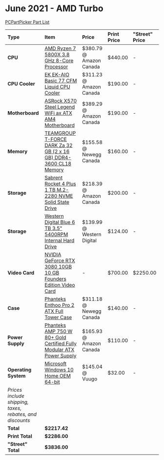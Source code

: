 # June 2021 - AMD Turbo

[PCPartPicker Part List](https://ca.pcpartpicker.com/list/bjfn9r)

| Type                                                     | Item                                                                                                                                                                                                   | Price                     | Print Price | "Street" Price |
| :------------------------------------------------------- | :----------------------------------------------------------------------------------------------------------------------------------------------------------------------------------------------------- | :------------------------ | :---------- | :------------- |
| **CPU**                                                  | [AMD Ryzen 7 5800X 3.8 GHz 8-Core Processor](https://ca.pcpartpicker.com/product/qtvqqs/amd-ryzen-7-5800x-38-ghz-8-core-processor-100-100000063wof)                                                    | $380.79 @ Amazon Canada   | $440.00     | -              |
| **CPU Cooler**                                           | [EK EK-AIO Basic 77 CFM Liquid CPU Cooler](https://ca.pcpartpicker.com/product/znH7YJ/ek-ek-aio-basic-360-77-cfm-liquid-cpu-cooler-ek-aio-basic-360)                                                   | $311.23 @ Amazon Canada   | $190.00     | -              |
| **Motherboard**                                          | [ASRock X570 Steel Legend WiFi ax ATX AM4 Motherboard](https://ca.pcpartpicker.com/product/QVn8TW/asrock-x570-steel-legend-wifi-ax-atx-am4-motherboard-x570-steel-legend-wifi-ax)                      | $389.29 @ Amazon Canada   | $190.00     | -              |
| **Memory**                                               | [TEAMGROUP T-FORCE DARK Za 32 GB (2 x 16 GB) DDR4-3600 CL18 Memory](https://ca.pcpartpicker.com/product/sfxbt6/teamgroup-t-force-dark-za-32-gb-2-x-16-gb-ddr4-3600-cl18-memory-tdzad432g3600hc18jdc01) | $155.58 @ Newegg Canada   | $160.00     | -              |
| **Storage**                                              | [Sabrent Rocket 4 Plus 1 TB M.2-2280 NVME Solid State Drive](https://ca.pcpartpicker.com/product/dpyqqs/sabrent-rocket-4-plus-1-tb-m2-2280-nvme-solid-state-drive-sb-rkt4p-1tb)                        | $218.39 @ Amazon Canada   | $200.00     | -              |
| **Storage**                                              | [Western Digital Blue 6 TB 3.5" 5400RPM Internal Hard Drive](https://ca.pcpartpicker.com/product/Z2HRsY/western-digital-blue-6-tb-35-5400rpm-internal-hard-drive-wd60ezaz)                             | $139.99 @ Western Digital | $124.00     | -              |
| **Video Card**                                           | [NVIDIA GeForce RTX 3080 10GB 10 GB Founders Edition Video Card](https://ca.pcpartpicker.com/product/RnDkcf/nvidia-geforce-rtx-3080-10-gb-founders-edition-video-card-9001g1332530000)                 | -                         | $700.00     | $2250.00       |
| **Case**                                                 | [Phanteks Enthoo Pro 2 ATX Full Tower Case](https://ca.pcpartpicker.com/product/gQWBD3/phanteks-enthoo-pro-2-atx-full-tower-case-ph-es620ptg_dbk01)                                                    | $311.18 @ Newegg Canada   | $140.00     | -              |
| **Power Supply**                                         | [Phanteks AMP 750 W 80+ Gold Certified Fully Modular ATX Power Supply](https://ca.pcpartpicker.com/product/fq4BD3/phanteks-amp-750-w-80-gold-certified-fully-modular-atx-power-supply-ph-p750g_us01)   | $165.93 @ Amazon Canada   | $110.00     | -              |
| **Operating System**                                     | [Microsoft Windows 10 Home OEM 64-bit](https://ca.pcpartpicker.com/product/wtgPxr/microsoft-os-kw900140)                                                                                               | $145.04 @ Vuugo           | $32.00      | -              |
| _Prices include shipping, taxes, rebates, and discounts_ |
| **Total**                                                | **$2217.42**                                                                                                                                                                                           |
| **Print Total**                                          | **$2286.00**                                                                                                                                                                                           |
| **"Street" Total**                                       | **$3836.00**                                                                                                                                                                                           |
